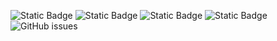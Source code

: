 ![Static Badge](https://img.shields.io/badge/blacklists-60-000000) ![Static Badge](https://img.shields.io/badge/blacklisted-3041017-cc0000) ![Static Badge](https://img.shields.io/badge/whitelisted-2242-00CC00) ![Static Badge](https://img.shields.io/badge/streaming_blacklist-28107-000000) ![GitHub issues](https://img.shields.io/github/issues/fabriziosalmi/blacklists)
